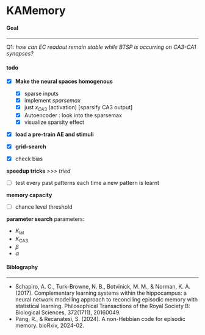 # KAMemory

#### Goal
---
Q1: *how can EC readout remain stable while BTSP is occurring on CA3-CA1 synapses?*


#### todo

- [x] **Make the neural spaces homogenous**
	- [x] sparse inputs
	- [x] implement *sparsemax*
	- [x] just $x_{CA3}$  (activation) \[sparsify CA3 output\]
	- [x] Autoencoder : look into the sparsemax
	- [x] visualize sparsity effect

- [x] **load a pre-train AE and stimuli**
- [x] **grid-search**


- [x] check bias

**speedup tricks** *>>> tried*
- [ ] test every past patterns each time a new pattern is learnt

**memory capacity**
- [ ] chance level threshold

**parameter search**
parameters:
- $K_{\text{lat}}$
- $K_{\text{CA3}}$
- $\beta$
- $\alpha$


#### Biblography
---
- Schapiro, A. C., Turk-Browne, N. B., Botvinick, M. M., & Norman, K. A. (2017). Complementary learning systems within the hippocampus: a neural network modelling approach to reconciling episodic memory with statistical learning. Philosophical Transactions of the Royal Society B: Biological Sciences, 372(1711), 20160049.
- Pang, R., & Recanatesi, S. (2024). A non-Hebbian code for episodic memory. bioRxiv, 2024-02.



